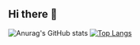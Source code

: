 ## Hi there 👋
![Anurag's GitHub stats](https://github-readme-stats.vercel.app/api?username=husbaki&show=reviews,discussions_started,discussions_answered,prs_merged,prs_merged_percentage) [![Top Langs](https://github-readme-stats.vercel.app/api/top-langs/?username=husbaki&layout=donut-vertical)](https://github.com/husbaki/github-readme-stats)
